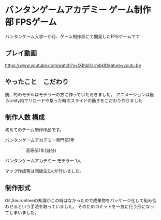 # バンタンゲームアカデミー ゲーム制作部 FPSゲーム
バンタンゲーム入学一か月、ゲーム制作部にて開発したFPSゲームです


## プレイ動画
https://www.youtube.com/watch?v=tXIhbOsrmbk&feature=youtu.be
## やったこと　こだわり
銃、的のモデルはモデラーの方に作っていただきました。
アニメーションは自らUnity内でリロードや撃った時のスライドの動きをこだわり作りました
## 制作人数 構成
初めてのチーム制作作品です。

バンタンゲームアカデミー専門部1年

　　　　``             高等部1年(自分)

バンタンゲームアカデミー モデラー 1人

マップ作成等は同級生2人が行いました。

## 制作形式
Git,Sourcetreeの知識がこの時はなかったので成果物をパッケージ化して組み合わせるという手法を取っていました。
そのためコミットを一気に行う形になってしまいました。
